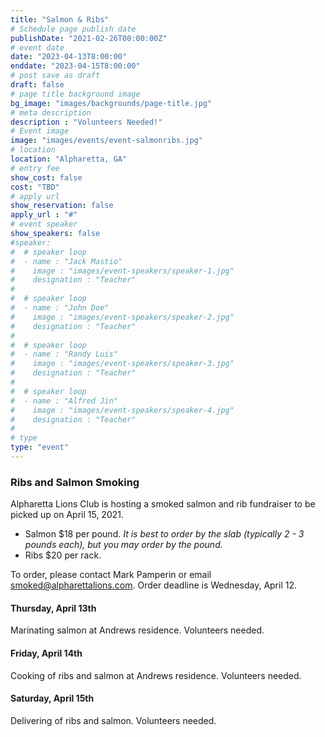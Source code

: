 ```yaml
---
title: "Salmon & Ribs"
# Schedule page publish date
publishDate: "2021-02-26T00:00:00Z"
# event date
date: "2023-04-13T8:00:00"
enddate: "2023-04-15T8:00:00"
# post save as draft
draft: false
# page title background image
bg_image: "images/backgrounds/page-title.jpg"
# meta description
description : "Volunteers Needed!"
# Event image
image: "images/events/event-salmonribs.jpg"
# location
location: "Alpharetta, GA"
# entry fee
show_cost: false
cost: "TBD"
# apply url
show_reservation: false
apply_url : "#"
# event speaker
show_speakers: false
#speaker:
#  # speaker loop
#  - name : "Jack Mastio"
#    image : "images/event-speakers/speaker-1.jpg"
#    designation : "Teacher"
#
#  # speaker loop
#  - name : "John Doe"
#    image : "images/event-speakers/speaker-2.jpg"
#    designation : "Teacher"
#
#  # speaker loop
#  - name : "Randy Luis"
#    image : "images/event-speakers/speaker-3.jpg"
#    designation : "Teacher"
#
#  # speaker loop
#  - name : "Alfred Jin"
#    image : "images/event-speakers/speaker-4.jpg"
#    designation : "Teacher"
#
# type
type: "event"
---
```


### Ribs and Salmon Smoking

Alpharetta Lions Club is hosting a smoked salmon and rib fundraiser to be picked up on April 15, 2021.
* Salmon $18 per pound.  *It is best to order by the slab (typically 2 - 3 pounds each), but you may order by the pound.*
* Ribs $20 per rack.

To order, please contact Mark Pamperin or email smoked@alpharettalions.com.  Order deadline is Wednesday, April 12.

#### Thursday, April 13th

Marinating salmon at Andrews residence. Volunteers needed.

#### Friday, April 14th

Cooking of ribs and salmon at Andrews residence. Volunteers needed.

#### Saturday, April 15th

Delivering of ribs and salmon. Volunteers needed.